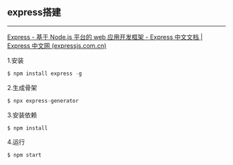 ## express搭建

------

[Express - 基于 Node.js 平台的 web 应用开发框架 - Express 中文文档 | Express 中文网 (expressjs.com.cn)](https://www.expressjs.com.cn/)

1.安装

```js
$ npm install express -g
```

2.生成骨架

```js
$ npx express-generator
```

3.安装依赖

```js
$ npm install
```

4.运行

```js
$ npm start
```

